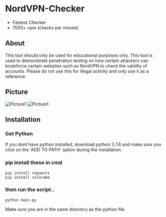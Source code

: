 # NordVPN-Checker
- Fastest Checker
- 7000+ cpm (checks per minute)

## About
This tool should only be used for educational purposes only. This tool is used to demonstrate penetration testing on how certain attackers can bruteforce certain websites such as NordVPN to check the validity of accounts. Please do not use this for illegal activity and only use it as a reference.

## Picture
![Picture1](https://i.ibb.co/Cv0bCnv/Screenshot-97.png)
![Picture1](https://i.ibb.co/WtySJkP/Screenshot-34.png)

## Installation
### Get Python
If you dont have python installed, download python 3.7.6
and make sure you click on the 'ADD TO PATH' option during
the installation.

### pip install these in cmd
```
pip install requests
pip install colorama
```

### then run the script..
```
python main.py
```
Make sure you are in the same directory as the 
python file.


